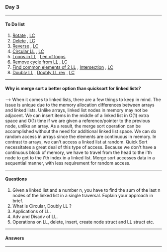 ### Day 3

---

#### To Do list

1. [Rotate](https://www.geeksforgeeks.org/rotate-a-linked-list/) , [LC](https://leetcode.com/problems/rotate-list/) 
2. [Delete](https://www.geeksforgeeks.org/write-a-function-to-delete-a-linked-list/) , [LC](https://leetcode.com/problems/remove-linked-list-elements/)
3. [Reverse](https://www.geeksforgeeks.org/reverse-a-linked-list/) , [LC](https://leetcode.com/problems/reverse-linked-list/)
4. [Circular LL](https://www.geeksforgeeks.org/check-if-a-linked-list-is-circular-linked-list/) , [LC](https://leetcode.com/problems/linked-list-cycle/)
5. [Loops in LL](https://www.geeksforgeeks.org/detect-loop-in-a-linked-list/) , [Len of loops](https://www.geeksforgeeks.org/find-length-of-loop-in-linked-list/)
6. [Remove cycle from LL](https://www.geeksforgeeks.org/detect-and-remove-loop-in-a-linked-list/) , [LC](https://leetcode.com/problems/linked-list-cycle-ii/)
7. [Find common elements of 2 LL](https://www.geeksforgeeks.org/first-common-element-two-linked-lists/) , [Intersection](https://www.geeksforgeeks.org/intersection-of-two-sorted-linked-lists/) , [LC](https://leetcode.com/problems/intersection-of-two-linked-lists/)
8. [Doubly LL](https://www.geeksforgeeks.org/program-find-size-doubly-linked-list/) , [Doubly LL rev](https://www.geeksforgeeks.org/reverse-a-doubly-linked-list/) , [LC](https://leetcode.com/tag/doubly-linked-list/)

---

#### Why is merge sort a better option than quicksort for linked lists?

--> When it comes to linked lists, there are a few things to keep in mind. The issue is unique due to the memory allocation differences between arrays and linked lists. Unlike arrays, linked list nodes in memory may not be adjacent.
We can insert items in the middle of a linked list in O(1) extra space and O(1) time if we are given a reference/pointer to the previous node, unlike an array. As a result, the merge sort operation can be accomplished without the need for additional linked list space.
We can do random access in arrays since the elements are continuous in memory. In contrast to arrays, we can't access a linked list at random.
Quick Sort necessitates a great deal of this type of access. Because we don't have a continuous block of memory, we have to travel from the head to the i'th node to get to the i'th index in a linked list. Merge sort accesses data in a sequential manner, with less requirement for random access.

---

#### Questions

1. Given a linked list and a number n, you have to find the sum of the last n nodes of the linked list in a single traversal. Explain your approach in brief.
2. What is Circular, Doubly LL ?
3. Applications of LL.
4. Adv and Disadv of LL.
5. Operations on LL, delete, insert, create node struct and LL struct etc.

---

#### Answers

---

<!--Stacks
Queues
Trees
Graphs
Binary tree
Unrolled linked list
Hash table Etc-->
